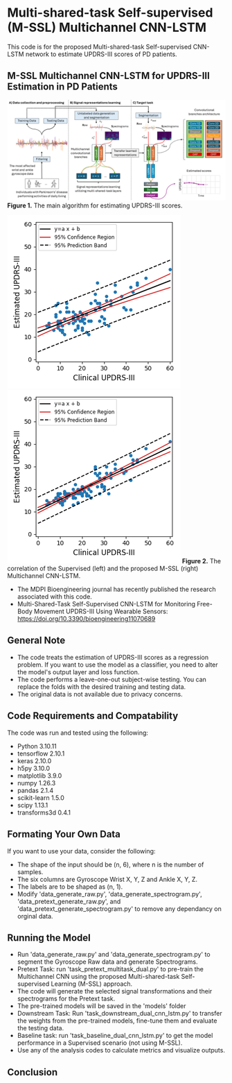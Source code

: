 # Multi-shared-task Self-supervised (M-SSL) Multichannel CNN-LSTM
This code is for the proposed Multi-shared-task Self-supervised CNN-LSTM network to estimate UPDRS-III scores of PD patients.

## M-SSL Multichannel CNN-LSTM for UPDRS-III Estimation in PD Patients
![](figures/figure_main.png)
**Figure 1.** The main algorithm for estimating UPDRS-III scores.

![](figures/task_baseline_dual_cnn_lstm_correlation.png)	![](figures/task_downstream_dual_cnn_lstm_correlation.png)
**Figure 2.** The correlation of the Supervised (left) and the proposed M-SSL (right) Multichannel CNN-LSTM.

- The MDPI Bioengineering journal has recently published the research associated with this code.
- Multi-Shared-Task Self-Supervised CNN-LSTM for Monitoring Free-Body Movement UPDRS-III Using Wearable Sensors: https://doi.org/10.3390/bioengineering11070689


## General Note
- The code treats the estimation of UPDRS-III scores as a regression problem. If you want to use the model as a classifier, you need to alter the model's output layer and loss function.
- The code performs a leave-one-out subject-wise testing. You can replace the folds with the desired training and testing data. 
- The original data is not available due to privacy concerns.


## Code Requirements and Compatability
The code was run and tested using the following:
- Python		3.10.11
- tensorflow	2.10.1
- keras			2.10.0
- h5py			3.10.0
- matplotlib	3.9.0
- numpy			1.26.3
- pandas		2.1.4
- scikit-learn	1.5.0
- scipy			1.13.1
- transforms3d	0.4.1


## Formating Your Own Data
If you want to use your data, consider the following:
- The shape of the input should be (n, 6), where n is the number of samples.
- The six columns are Gyroscope Wrist X, Y, Z and Ankle X, Y, Z.
- The labels are to be shaped as (n, 1).
- Modify 'data_generate_raw.py', 'data_generate_spectrogram.py', 'data_pretext_generate_raw.py', and 'data_pretext_generate_spectrogram.py' to remove any dependancy on orginal data.



## Running the Model
- Run 'data_generate_raw.py' and 'data_generate_spectrogram.py' to segment the Gyroscope Raw data and generate Spectrograms.
- Pretext Task: run 'task_pretext_multitask_dual.py' to pre-train the Multichannel CNN using the proposed Multi-shared-task Self-supervised Learning (M-SSL) approach.
- The code will generate the selected signal transformations and their spectrograms for the Pretext task.
- The pre-trained models will be saved in the 'models' folder
- Downstream Task: Run 'task_downstream_dual_cnn_lstm.py' to transfer the weights from the pre-trained models, fine-tune them and evaluate the testing data.
- Baseline task: run 'task_baseline_dual_cnn_lstm.py' to get the model performance in a Supervised scenario (not using M-SSL).
- Use any of the analysis codes to calculate metrics and visualize outputs.


## Conclusion